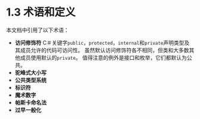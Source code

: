 # 1.3 术语和定义

本文档中引用了以下术语：

* **访问修饰符** C＃关键字`public`，`protected`，`internal`和`private`声明类型及其成员允许的代码可访问性。 虽然默认访问修饰符各不相同，但类和大多数其他成员使用默认的`private`。 值得注意的例外是接口和枚举，它们都默认为公共。
* **驼峰式大小写**
* **公共类型系统**
* **标识符**
* **魔术数字**
* **帕斯卡命名法**
* **过早一般化**

